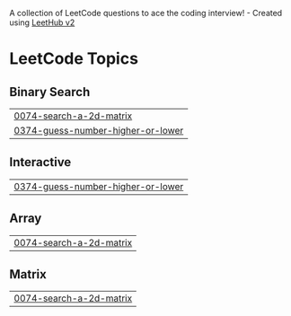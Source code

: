 A collection of LeetCode questions to ace the coding interview! - Created using [LeetHub v2](https://github.com/arunbhardwaj/LeetHub-2.0)
<!---LeetCode Topics Start-->
# LeetCode Topics
## Binary Search
|  |
| ------- |
| [0074-search-a-2d-matrix](https://github.com/radiantchoi/SolvedLeetCodeProblems/tree/master/0074-search-a-2d-matrix) |
| [0374-guess-number-higher-or-lower](https://github.com/radiantchoi/SolvedLeetCodeProblems/tree/master/0374-guess-number-higher-or-lower) |
## Interactive
|  |
| ------- |
| [0374-guess-number-higher-or-lower](https://github.com/radiantchoi/SolvedLeetCodeProblems/tree/master/0374-guess-number-higher-or-lower) |
## Array
|  |
| ------- |
| [0074-search-a-2d-matrix](https://github.com/radiantchoi/SolvedLeetCodeProblems/tree/master/0074-search-a-2d-matrix) |
## Matrix
|  |
| ------- |
| [0074-search-a-2d-matrix](https://github.com/radiantchoi/SolvedLeetCodeProblems/tree/master/0074-search-a-2d-matrix) |
<!---LeetCode Topics End-->